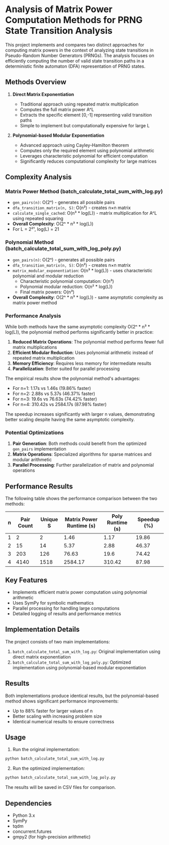 # Analysis of Matrix Power Computation Methods for PRNG State Transition Analysis

This project implements and compares two distinct approaches for computing matrix powers in the context of analyzing state transitions in Pseudo-Random Number Generators (PRNGs). The analysis focuses on efficiently computing the number of valid state transition paths in a deterministic finite automaton (DFA) representation of PRNG states.

## Methods Overview

1. **Direct Matrix Exponentiation**
   - Traditional approach using repeated matrix multiplication
   - Computes the full matrix power A^L
   - Extracts the specific element [0,-1] representing valid transition paths
   - Simple to implement but computationally expensive for large L

2. **Polynomial-based Modular Exponentiation**
   - Advanced approach using Cayley-Hamilton theorem
   - Computes only the required element using polynomial arithmetic
   - Leverages characteristic polynomial for efficient computation
   - Significantly reduces computational complexity for large matrices

## Complexity Analysis

### Matrix Power Method (batch_calculate_total_sum_with_log.py)
- `gen_pairs(n)`: O(2ⁿ) - generates all possible pairs
- `dfa_transition_matrix(n, S)`: O(n²) - creates n×n matrix
- `calculate_single_cached`: O(n³ * log(L)) - matrix multiplication for A^L using repeated squaring
- **Overall Complexity**: O(2ⁿ * n³ * log(L))
- For L = 2²¹, log(L) = 21

### Polynomial Method (batch_calculate_total_sum_with_log_poly.py)
- `gen_pairs(n)`: O(2ⁿ) - generates all possible pairs
- `dfa_transition_matrix(n, S)`: O(n²) - creates n×n matrix
- `matrix_modular_exponentiation`: O(n³ * log(L)) - uses characteristic polynomial and modular reduction
  - Characteristic polynomial computation: O(n³)
  - Polynomial modular reduction: O(n² * log(L))
  - Final matrix powers: O(n³)
- **Overall Complexity**: O(2ⁿ * n³ * log(L)) - same asymptotic complexity as matrix power method

### Performance Analysis
While both methods have the same asymptotic complexity O(2ⁿ * n³ * log(L)), the polynomial method performs significantly better in practice:

1. **Reduced Matrix Operations**: The polynomial method performs fewer full matrix multiplications
2. **Efficient Modular Reduction**: Uses polynomial arithmetic instead of repeated matrix multiplication
3. **Memory Efficiency**: Requires less memory for intermediate results
4. **Parallelization**: Better suited for parallel processing

The empirical results show the polynomial method's advantages:
- For n=1: 1.17s vs 1.46s (19.86% faster)
- For n=2: 2.88s vs 5.37s (46.37% faster)
- For n=3: 19.6s vs 76.63s (74.42% faster)
- For n=4: 310.42s vs 2584.17s (87.98% faster)

The speedup increases significantly with larger n values, demonstrating better scaling despite having the same asymptotic complexity.

### Potential Optimizations
1. **Pair Generation**: Both methods could benefit from the optimized `gen_pairs` implementation
2. **Matrix Operations**: Specialized algorithms for sparse matrices and modular arithmetic
3. **Parallel Processing**: Further parallelization of matrix and polynomial operations

## Performance Results

The following table shows the performance comparison between the two methods:

| n | Pair Count | Unique S | Matrix Power Runtime (s) | Poly Runtime (s) | Speedup (%) |
|---|------------|----------|--------------------------|------------------|-------------|
| 1 | 2          | 2        | 1.46                     | 1.17             | 19.86       |
| 2 | 15         | 14       | 5.37                     | 2.88             | 46.37       |
| 3 | 203        | 126      | 76.63                    | 19.6             | 74.42       |
| 4 | 4140       | 1518     | 2584.17                  | 310.42           | 87.98       |

## Key Features

- Implements efficient matrix power computation using polynomial arithmetic
- Uses SymPy for symbolic mathematics
- Parallel processing for handling large computations
- Detailed logging of results and performance metrics

## Implementation Details

The project consists of two main implementations:
1. `batch_calculate_total_sum_with_log.py`: Original implementation using direct matrix exponentiation
2. `batch_calculate_total_sum_with_log_poly.py`: Optimized implementation using polynomial-based modular exponentiation

## Results

Both implementations produce identical results, but the polynomial-based method shows significant performance improvements:
- Up to 88% faster for larger values of n
- Better scaling with increasing problem size
- Identical numerical results to ensure correctness

## Usage

1. Run the original implementation:
```bash
python batch_calculate_total_sum_with_log.py
```

2. Run the optimized implementation:
```bash
python batch_calculate_total_sum_with_log_poly.py
```

The results will be saved in CSV files for comparison.

## Dependencies

- Python 3.x
- SymPy
- tqdm
- concurrent.futures
- gmpy2 (for high-precision arithmetic) 